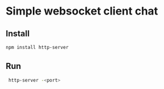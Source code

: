 # Simple websocket client chat

## Install
 ``` bash
 npm install http-server
 ```

 ## Run
 ```bash
  http-server -<port> 
```